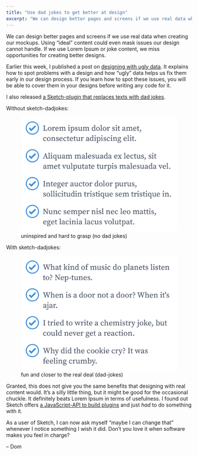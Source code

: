 ```yaml
---
title: "Use dad jokes to get better at design"
excerpt: "We can design better pages and screens if we use real data when creating our mockups. I released a Sketch-plugin that replaces texts with dad jokes."
---
```

We can design better pages and screens if we use real data when creating our mockups. Using “ideal” content could even mask issues our design cannot handle. If we use Lorem Ipsum or joke content, we miss opportunities for creating better designs.

Earlier this week, I published a post on [designing with ugly data](/posts/design-with-ugly-data/). It explains how to spot problems with a design and how “ugly” data helps us fix them early in our design process. If you learn how to spot these issues, you will be able to cover them in your designs before writing any code for it.

I also released [a Sketch-plugin that replaces texts with dad jokes](https://github.com/domhabersack/sketch-dadjokes).

Without sketch-dadjokes:

<figure>
  <img src="/assets/newsletters/use-dad-jokes-to-get-better-at-design/before-sketch-dadjokes.png" alt="A list of four items that use lorem ipsum" />

  <figcaption>
    uninspired and hard to grasp (no dad jokes)
  </figcaption>
</figure>

With sketch-dadjokes:

<figure>
  <img src="/assets/newsletters/use-dad-jokes-to-get-better-at-design/after-sketch-dadjokes.png" alt="Another list of four items, all of which terrible dad jokes" />

  <figcaption>
    fun and closer to the real deal (dad-jokes)
  </figcaption>
</figure>

Granted, this does not give you the same benefits that designing with real content would. It’s a silly little thing, but it might be good for the occasional chuckle. It definitely beats Lorem Ipsum in terms of usefulness. I found out Sketch offers [a JavaScript-API to build plugins](https://developer.sketch.com/reference/api/) and just _had_ to do something with it.

As a user of Sketch, I can now ask myself “maybe I can change that” whenever I notice something I wish it did. Don’t you love it when software makes you feel in charge?

– Dom
